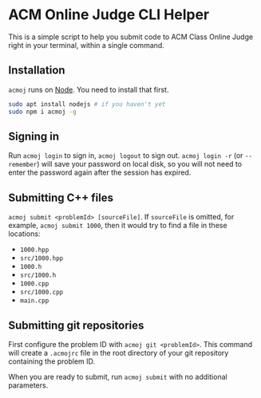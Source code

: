 # ACM Online Judge CLI Helper

This is a simple script to help you submit code to ACM Class Online Judge right in your terminal, within a single command.

## Installation

`acmoj` runs on [Node][node]. You need to install that first.

```bash
sudo apt install nodejs # if you haven't yet
sudo npm i acmoj -g
```

[node]: https://nodejs.org/

## Signing in

Run `acmoj login` to sign in, `acmoj logout` to sign out. `acmoj login -r` (or `--remember`) will save your password on local disk, so you will not need to enter the password again after the session has expired.

## Submitting C++ files

`acmoj submit <problemId> [sourceFile]`. If `sourceFile` is omitted, for example, `acmoj submit 1000`, then it would try to find a file in these locations:

- `1000.hpp`
- `src/1000.hpp`
- `1000.h`
- `src/1000.h`
- `1000.cpp`
- `src/1000.cpp`
- `main.cpp`

## Submitting git repositories

First configure the problem ID with `acmoj git <problemId>`. This command will create a `.acmojrc` file in the root directory of your git repository containing the problem ID.

When you are ready to submit, run `acmoj submit` with no additional parameters.
